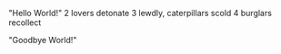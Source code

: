 "Hello World!"
2 lovers detonate
3 lewdly, caterpillars scold
4 burglars recollect






"Goodbye World!"